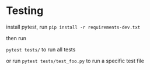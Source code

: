 # Testing

install pytest, run `pip install -r requirements-dev.txt`

then run 

`pytest tests/` to run all tests 

or run
`pytest tests/test_foo.py` 
to run a specific test file

